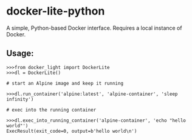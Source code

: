 # docker-lite-python
A simple, Python-based Docker interface. Requires a local instance of Docker.

## Usage:
```
>>>from docker_light import DockerLite
>>>dl = DockerLite()

# start an Alpine image and keep it running

>>>dl.run_container('alpine:latest', 'alpine-container', 'sleep infinity')

# exec into the running container

>>>dl.exec_into_running_container('alpine-container', 'echo "hello world"')
ExecResult(exit_code=0, output=b'hello world\n')
```


